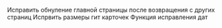Исправить обнуление главной страницы после возвращения с других страниц
Испрвить размеры гит карточек 
Функция исправления дат